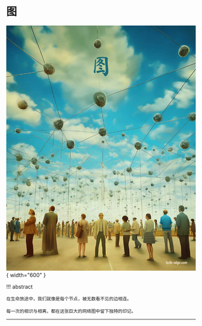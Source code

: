 # 图

<div class="center-table" markdown>

![图](../assets/covers/chapter_graph.jpg){ width="600" }

</div>

!!! abstract

    在生命旅途中，我们就像是每个节点，被无数看不见的边相连。
    
    每一次的相识与相离，都在这张巨大的网络图中留下独特的印记。



-----------------------------------------------------------------

